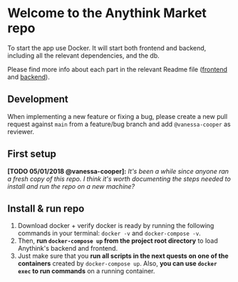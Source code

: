 # Welcome to the Anythink Market repo

To start the app use Docker. It will start both frontend and backend, including all the relevant dependencies, and the db.

Please find more info about each part in the relevant Readme file ([frontend](frontend/readme.md) and [backend](backend/README.md)).

## Development

When implementing a new feature or fixing a bug, please create a new pull request against `main` from a feature/bug branch and add `@vanessa-cooper` as reviewer.

## First setup

**[TODO 05/01/2018 @vanessa-cooper]:** _It's been a while since anyone ran a fresh copy of this repo. I think it's worth documenting the steps needed to install and run the repo on a new machine?_

## Install & run repo

 1. Download docker + verify docker is ready by running the following commands in your terminal: `docker -v` and `docker-compose -v`.
 2. Then, **run `docker-compose up` from the project root directory** to load Anythink's backend and frontend.
 3. Just make sure that you **run all scripts in the next quests on one of the containers** created by `docker-compose up`. Also, **you can use `docker exec` to run commands** on a running container.